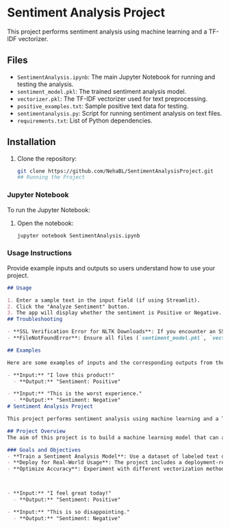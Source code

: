 # Sentiment Analysis Project

This project performs sentiment analysis using machine learning and a TF-IDF vectorizer.

## Files

- `SentimentAnalysis.ipynb`: The main Jupyter Notebook for running and testing the analysis.
- `sentiment_model.pkl`: The trained sentiment analysis model.
- `vectorizer.pkl`: The TF-IDF vectorizer used for text preprocessing.
- `positive_examples.txt`: Sample positive text data for testing.
- `sentimentanalysis.py`: Script for running sentiment analysis on text files.
- `requirements.txt`: List of Python dependencies.

## Installation

1. Clone the repository:
   ```bash
   git clone https://github.com/NehaBL/SentimentAnalysisProject.git
   ## Running the Project

### Jupyter Notebook
To run the Jupyter Notebook:
1. Open the notebook:
   ```bash
   jupyter notebook SentimentAnalysis.ipynb

### **Usage Instructions**

Provide example inputs and outputs so users understand how to use your project.

```markdown
## Usage

1. Enter a sample text in the input field (if using Streamlit).
2. Click the "Analyze Sentiment" button.
3. The app will display whether the sentiment is Positive or Negative.
## Troubleshooting

- **SSL Verification Error for NLTK Downloads**: If you encounter an SSL verification error, try bypassing SSL verification using the code in the "Download NLTK Data" section.
- **FileNotFoundError**: Ensure all files (`sentiment_model.pkl`, `vectorizer.pkl`, etc.) are in the correct directory.

## Examples

Here are some examples of inputs and the corresponding outputs from the sentiment analysis:

- **Input:** "I love this product!"
  - **Output:** "Sentiment: Positive"

- **Input:** "This is the worst experience."
  - **Output:** "Sentiment: Negative"
# Sentiment Analysis Project

This project performs sentiment analysis using machine learning and a TF-IDF vectorizer.

## Project Overview
The aim of this project is to build a machine learning model that can analyze the sentiment of textual data. By using Natural Language Processing (NLP) techniques, this project classifies text into positive and negative sentiments. This is particularly useful for businesses or organizations seeking to understand customer feedback, social media posts, and product reviews at scale.

### Goals and Objectives
- **Train a Sentiment Analysis Model**: Use a dataset of labeled text data to train a machine learning model that can classify text as positive or negative.
- **Deploy for Real-World Usage**: The project includes a deployment-ready setup, allowing the model to be used in a live setting through a Streamlit interface.
- **Optimize Accuracy**: Experiment with different vectorization methods (like TF-IDF) and preprocessing steps to improve the model’s accuracy.



- **Input:** "I feel great today!"
  - **Output:** "Sentiment: Positive"

- **Input:** "This is so disappointing."
  - **Output:** "Sentiment: Negative"
